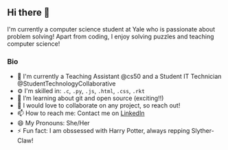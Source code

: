 ## Hi there 👋

I'm currently a computer science student at Yale who is passionate about problem solving! Apart from coding, I enjoy solving puzzles and teaching computer science!

### Bio
- 🏢 I'm currently a Teaching Assistant @cs50 and a Student IT Technician @StudentTechnologyCollaborative 
- ⚙️ I'm skilled in: `.c`, `.py`, `.js`, `.html`, `.css`, `.rkt`
- 🌱 I’m learning about git and open source (exciting!!)
- 👯 I would love to collaborate on any project, so reach out!
- 📫 How to reach me: Contact me on [LinkedIn](https://www.linkedin.com/in/aminata-sakho-yale/)
- 😄 My Pronouns: She/Her
- ⚡ Fun fact: I am obssessed with Harry Potter, always repping Slyther-Claw! 

